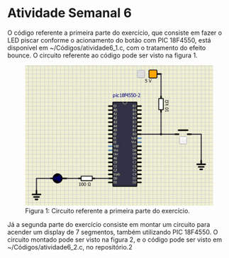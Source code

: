 # Atividade Semanal 6

O código referente a primeira parte do exercício, que consiste em fazer o LED piscar conforme o acionamento do botão com PIC 18F4550, está disponível em ~/Códigos/atividade6_1.c, com o tratamento do efeito bounce. O circuito referente ao código pode ser visto na figura 1.

<figure>
  <img src="Imagens/6-1.jpeg" alt="alt text">
  <figcaption>Figura 1: Circuito referente a primeira parte do exercício.</figcaption>
</figure>


Já a segunda parte do exercício consiste em montar um circuito para acender um display de 7 segmentos, também utilizando PIC 18F4550. O circuito montado pode ser visto na figura 2, e o código pode ser visto em ~/Códigos/atividade6_2.c, no repositório.2